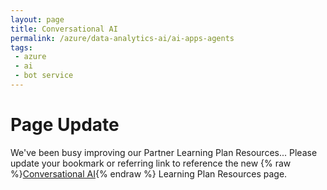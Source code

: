 ```yaml
---
layout: page
title: Conversational AI
permalink: /azure/data-analytics-ai/ai-apps-agents
tags: 
 - azure
 - ai
 - bot service
---
```


# Page Update

We've been busy improving our Partner Learning Plan Resources... Please update your bookmark or referring link to reference the new {% raw %}[Conversational AI](conversational-ai){% endraw %} Learning Plan Resources page.
